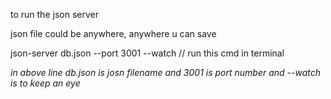 to run the json server

json file could be anywhere, anywhere u can save

json-server db.json --port 3001 --watch  // run this cmd in terminal

*in above line db.json is josn filename and 3001 is port number and --watch is to keep an eye*

